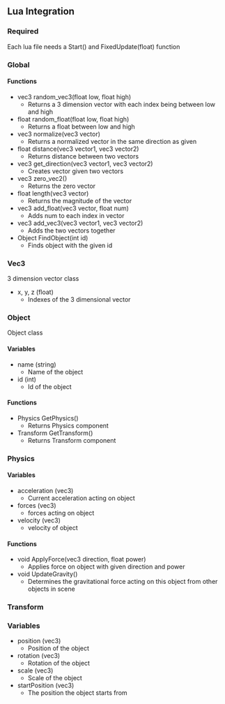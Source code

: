 ## Lua Integration

### Required
Each lua file needs a Start() and FixedUpdate(float) function

### Global
#### Functions
* vec3 random_vec3(float low, float high)
    * Returns a 3 dimension vector with each index being between low and high
* float random_float(float low, float high)
    * Returns a float between low and high
* vec3 normalize(vec3 vector)
    * Returns a normalized vector in the same direction as given
* float distance(vec3 vector1, vec3 vector2)
    * Returns distance between two vectors
* vec3 get_direction(vec3 vector1, vec3 vector2)
    * Creates vector given two vectors
* vec3 zero_vec2()
    * Returns the zero vector
* float length(vec3 vector)
    * Returns the magnitude of the vector
* vec3 add_float(vec3 vector, float num)
    * Adds num to each index in vector
* vec3 add_vec3(vec3 vector1, vec3 vector2)
    * Adds the two vectors together
* Object FindObject(int id)
    * Finds object with the given id
### Vec3
3 dimension vector class
* x, y, z (float)
    * Indexes of the 3 dimensional vector

### Object
Object class
#### Variables
* name (string)
    * Name of the object
* id (int)
    * Id of the object
#### Functions
* Physics GetPhysics()
    * Returns Physics component
* Transform GetTransform()
    * Returns Transform component

### Physics
#### Variables
* acceleration (vec3)
    * Current acceleration acting on object
* forces (vec3)
    * forces acting on object
* velocity (vec3)
    * velocity of object
#### Functions
* void ApplyForce(vec3 direction, float power)
    * Applies force on object with given direction and power
* void UpdateGravity()
    * Determines the gravitational force acting on this object from other objects in scene

### Transform
### Variables
* position (vec3)
    * Position of the object
* rotation (vec3)
    * Rotation of the object
* scale (vec3)
    * Scale of the object
* startPosition (vec3)
    * The position the object starts from